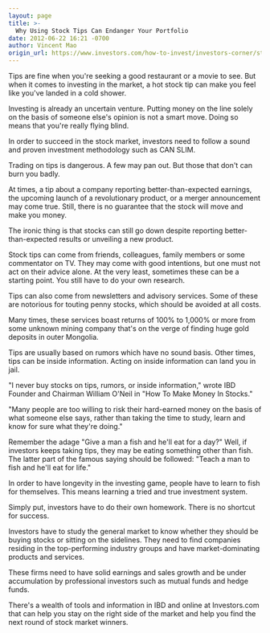 ```yaml
---
layout: page
title: >-
  Why Using Stock Tips Can Endanger Your Portfolio
date: 2012-06-22 16:21 -0700
author: Vincent Mao
origin_url: https://www.investors.com/how-to-invest/investors-corner/stocks-tips-can-burn-you/
---
```


Tips are fine when you're seeking a good restaurant or a movie to see. But when it comes to investing in the market, a hot stock tip can make you feel like you've landed in a cold shower.

Investing is already an uncertain venture. Putting money on the line solely on the basis of someone else's opinion is not a smart move. Doing so means that you're really flying blind.

In order to succeed in the stock market, investors need to follow a sound and proven investment methodology such as CAN SLIM.

Trading on tips is dangerous. A few may pan out. But those that don't can burn you badly.

At times, a tip about a company reporting better-than-expected earnings, the upcoming launch of a revolutionary product, or a merger announcement may come true. Still, there is no guarantee that the stock will move and make you money.

The ironic thing is that stocks can still go down despite reporting better-than-expected results or unveiling a new product.

Stock tips can come from friends, colleagues, family members or some commentator on TV. They may come with good intentions, but one must not act on their advice alone. At the very least, sometimes these can be a starting point. You still have to do your own research.

Tips can also come from newsletters and advisory services. Some of these are notorious for touting penny stocks, which should be avoided at all costs.

Many times, these services boast returns of 100% to 1,000% or more from some unknown mining company that's on the verge of finding huge gold deposits in outer Mongolia.

Tips are usually based on rumors which have no sound basis. Other times, tips can be inside information. Acting on inside information can land you in jail.

"I never buy stocks on tips, rumors, or inside information," wrote IBD Founder and Chairman William O'Neil in "How To Make Money In Stocks."

"Many people are too willing to risk their hard-earned money on the basis of what someone else says, rather than taking the time to study, learn and know for sure what they're doing."

Remember the adage "Give a man a fish and he'll eat for a day?" Well, if investors keeps taking tips, they may be eating something other than fish. The latter part of the famous saying should be followed: "Teach a man to fish and he'll eat for life."

In order to have longevity in the investing game, people have to learn to fish for themselves. This means learning a tried and true investment system.

Simply put, investors have to do their own homework. There is no shortcut for success.

Investors have to study the general market to know whether they should be buying stocks or sitting on the sidelines. They need to find companies residing in the top-performing industry groups and have market-dominating products and services.

These firms need to have solid earnings and sales growth and be under accumulation by professional investors such as mutual funds and hedge funds.

There's a wealth of tools and information in IBD and online at Investors.com that can help you stay on the right side of the market and help you find the next round of stock market winners.
